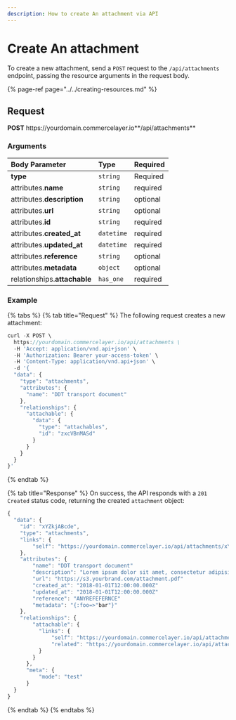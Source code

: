 ```yaml
---
description: How to create An attachment via API
---
```


# Create An attachment

To create a new attachment, send a `POST` request to the `/api/attachments` endpoint, passing the resource arguments in the request body.

{% page-ref page="../../creating-resources.md" %}

## Request

**POST** https://<i></i>yourdomain.commercelayer.io**/api/attachments**

### Arguments

| Body Parameter | Type | Required |
| :--- | :--- | :--- |
| **type** | `string` | Required |
| attributes.**name** | `string` | required |
| attributes.**description** | `string` | optional |
| attributes.**url** | `string` | optional |
| attributes.**id** | `string` | required |
| attributes.**created_at** | `datetime` | required |
| attributes.**updated_at** | `datetime` | required |
| attributes.**reference** | `string` | optional |
| attributes.**metadata** | `object` | optional |
| relationships.**attachable** | `has_one` | required |

### Example

{% tabs %}
{% tab title="Request" %}
The following request creates a new attachment:

```javascript
curl -X POST \
  https://yourdomain.commercelayer.io/api/attachments \
  -H 'Accept: application/vnd.api+json' \
  -H 'Authorization: Bearer your-access-token' \
  -H 'Content-Type: application/vnd.api+json' \
  -d '{
  "data": {
    "type": "attachments",
    "attributes": {
      "name": "DDT transport document"
    },
    "relationships": {
      "attachable": {
        "data": {
          "type": "attachables",
          "id": "zxcVBnMASd"
        }
      }
    }
  }
}'
```
{% endtab %}

{% tab title="Response" %}
On success, the API responds with a `201 Created` status code, returning the created `attachment` object:

```javascript
{
  "data": {
    "id": "xYZkjABcde",
    "type": "attachments",
    "links": {
        "self": "https://yourdomain.commercelayer.io/api/attachments/xYZkjABcde"
    },
    "attributes": {
        "name": "DDT transport document"
        "description": "Lorem ipsum dolor sit amet, consectetur adipisicing elit, sed do eiusmod tempor incididunt ut labore et dolore magna aliqua."
        "url": "https://s3.yourbrand.com/attachment.pdf"
        "created_at": "2018-01-01T12:00:00.000Z"
        "updated_at": "2018-01-01T12:00:00.000Z"
        "reference": "ANYREFEFERNCE"
        "metadata": "{:foo=>"bar"}"
    },
    "relationships": {
        "attachable": {
          "links": {
              "self": "https://yourdomain.commercelayer.io/api/attachments/xYZkjABcde/relationships/attachable",
              "related": "https://yourdomain.commercelayer.io/api/attachments/xYZkjABcde/attachable"
          }
        }
      },
      "meta": {
          "mode": "test"
      }
  }
}
```
{% endtab %}
{% endtabs %}
